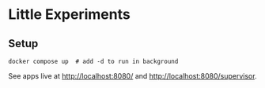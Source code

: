 # Little Experiments

## Setup

```shell
docker compose up  # add -d to run in background
```

See apps live at [http://localhost:8080/](http://localhost:8080/) and [http://localhost:8080/supervisor](http://localhost:8080/supervisor).
